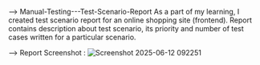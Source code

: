 --> Manual-Testing---Test-Scenario-Report
As a part of my learning,  I created test scenario report for an online shopping site (frontend). 
Report contains description about test scenario, its priority and number of test cases written for a particular scenario.


--> Report Screenshot :
![Screenshot 2025-06-12 092251](https://github.com/user-attachments/assets/ac7fa187-85e5-4b2c-b74d-d6eccf41554b)

